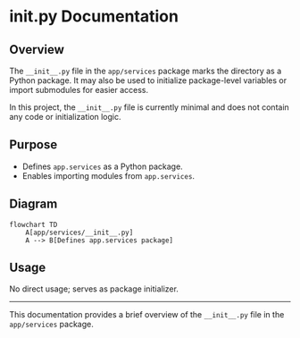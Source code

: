 # __init__.py Documentation

## Overview
The `__init__.py` file in the `app/services` package marks the directory as a Python package. It may also be used to initialize package-level variables or import submodules for easier access.

In this project, the `__init__.py` file is currently minimal and does not contain any code or initialization logic.

## Purpose
- Defines `app.services` as a Python package.
- Enables importing modules from `app.services`.

## Diagram

```mermaid
flowchart TD
    A[app/services/__init__.py]
    A --> B[Defines app.services package]
```

## Usage
No direct usage; serves as package initializer.

---

This documentation provides a brief overview of the `__init__.py` file in the `app/services` package.
